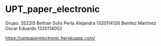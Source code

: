 # UPT_paper_electronic

Grupo: 3522IS
Beltran Solis Perla Alejandra       1320114126
Benitez Martinez Oscar Eduardo      1320114002

https://uptpaperelectronic.herokuapp.com/